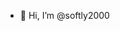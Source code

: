 - 👋 Hi, I’m @softly2000

<!---
softly2000/softly2000 is a ✨ special ✨ repository because its `README.md` (this file) appears on your GitHub profile.
You can click the Preview link to take a look at your changes.
--->
